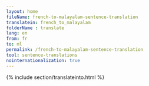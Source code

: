 ```yaml
---
layout: home
fileName: french-to-malayalam-sentence-translation
translatein: french_to_malayalam
folderName : translate
lang: en
from: fr
to: ml
permalink: /french-to-malayalam-sentence-translation
tool: sentence-translations
nointernationalization: true
---
```

{% include section/translateinto.html %}
